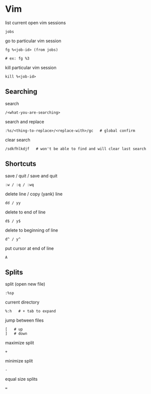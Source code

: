 # Vim
list current open vim sessions

    jobs

go to particular vim session

    fg %<job-id> (from jobs)
    
    # ex: fg %3

kill particular vim session

    kill %<job-id>

## Searching
search

    /<what-you-are-searching>

search and replace

    :%s/<thing-to-replace>/<replace-with>/gc   # global confirm

clear search

    /sdkfhlkdjf   # won't be able to find and will clear last search

## Shortcuts
save / quit / save and quit

    :w / :q / :wq

delete line / copy (yank) line

    dd / yy

delete to end of line

    d$ / y$

delete to beginning of line

    d^ / y^

put cursor at end of line

    A

## Splits
split (open new file)

    :%sp

current directory

    %:h   # + tab to expand

jump between files

    [   # up
    ]   # down

maximize split

    +

minimize split

    -

equal size splits

    =